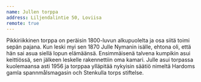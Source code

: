 ```yaml
---
name: Jullen torppa
address: Liljendalintie 50, Loviisa
remote: true
---
```

Pikkiriikkinen torppa on peräisin 1800-luvun alkupuolelta ja osa siitä toimi sepän pajana. Kun leski myi sen 1870 Julle Nymanin isälle, ehtona oli, että hän sai asua siellä lopun elämäänsä. Ensimmäisenä talvena kumpikin asui keittiössä, sen jälkeen leskelle rakennettiin oma kamari. Julle asui torpassa kuolemaansa asti 1956 ja torppaa ylläpitää nykyisin säätiö nimeltä Hardoms gamla spannmålsmagasin och Stenkulla torps stiftelse.
